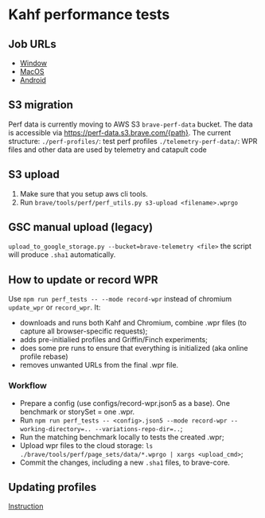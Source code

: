 # Kahf performance tests

## Job URLs

* [Window](<https://ci.brave.com/job/brave-browser-test-perf-windows/>)
* [MacOS](<https://ci.brave.com/job/brave-browser-test-perf-macos/>)
* [Android](<https://ci.brave.com/job/brave-browser-test-perf-android/>)

## S3 migration

Perf data is currently moving to AWS S3 `brave-perf-data` bucket.
The data is accessible via <https://perf-data.s3.brave.com/{path}>.
The current structure:
`./perf-profiles/`: test perf profiles
`./telemetry-perf-data/`: WPR files and other data are used by telemetry and
                          catapult code

## S3 upload

1. Make sure that you setup aws cli tools.
2. Run `brave/tools/perf/perf_utils.py s3-upload <filename>.wprgo`

## GSC manual upload (legacy)

`upload_to_google_storage.py --bucket=brave-telemetry <file>`
the script will produce `.sha1` automatically.

## How to update or record WPR

Use `npm run perf_tests -- --mode record-wpr` instead of chromium `update_wpr` or `record_wpr`. It:

* downloads and runs both Kahf and Chromium, combine .wpr files (to capture all browser-specific requests);
* adds pre-initialied profiles and Griffin/Finch experiments;
* does some pre runs to ensure that everything is initialized (aka online profile rebase)
* removes unwanted URLs from the final .wpr file.

### Workflow

* Prepare a config (use configs/record-wpr.json5 as a base). One benchmark or storySet = one .wpr.
* Run `npm run perf_tests -- <config>.json5 --mode record-wpr --working-directory=.. --variations-repo-dir=..`;
* Run the matching benchmark locally to tests the created .wpr;
* Upload wpr files to the cloud storage: `ls ./brave/tools/perf/page_sets/data/*.wprgo | xargs <upload_cmd>`;
* Commit the changes, including a new `.sha1` files, to brave-core.

## Updating profiles

[Instruction](./updating_test_profiles.md)
